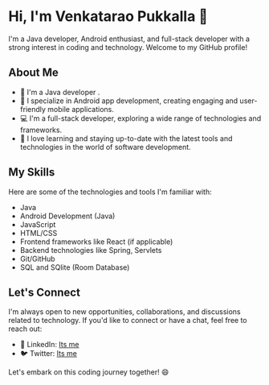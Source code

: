 # Hi, I'm Venkatarao Pukkalla  👋

I'm a Java developer, Android enthusiast, and full-stack developer with a strong interest in coding and technology. Welcome to my GitHub profile!

## About Me

- 🌟 I'm a Java developer .
- 📱 I specialize in Android app development, creating engaging and user-friendly mobile applications.
- 💻 I'm a full-stack developer, exploring a wide range of technologies and frameworks.
- 🔧 I love learning and staying up-to-date with the latest tools and technologies in the world of software development.

## My Skills

Here are some of the technologies and tools I'm familiar with:

- Java
- Android Development (Java)
- JavaScript
- HTML/CSS
- Frontend frameworks like React (if applicable)
- Backend technologies like Spring, Servlets
- Git/GitHub
- SQL and SQlite (Room Database)

## Let's Connect

I'm always open to new opportunities, collaborations, and discussions related to technology. If you'd like to connect or have a chat, feel free to reach out:

- 💼 LinkedIn: [Its me](https://www.linkedin.com/in/venkataraoo/)
- 🐦 Twitter: [Its me](https://twitter.com/venkatarao_vp)


Let's embark on this coding journey together! 😄

